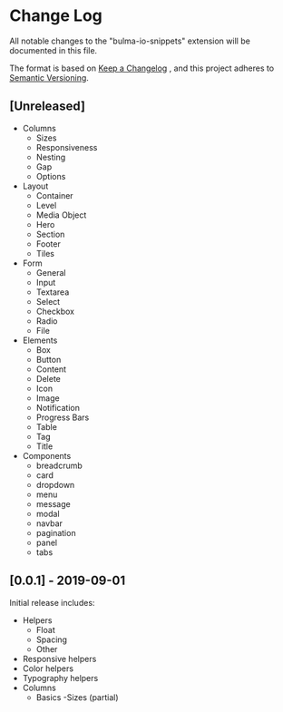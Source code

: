 # Change Log

All notable changes to the "bulma-io-snippets" extension will be documented in this file.

The format is based on [Keep a Changelog](http://keepachangelog.com/) ,
and this project adheres to [Semantic Versioning](https://semver.org/spec/v2.0.0.html).

## [Unreleased]
- Columns
    - Sizes
    - Responsiveness
    - Nesting
    - Gap
    - Options
- Layout
    - Container
    - Level
    - Media Object
    - Hero
    - Section
    - Footer
    - Tiles
- Form
    - General
    - Input
    - Textarea
    - Select
    - Checkbox
    - Radio
    - File
- Elements
    - Box
    - Button
    - Content
    - Delete
    - Icon
    - Image
    - Notification
    - Progress Bars
    - Table
    - Tag
    - Title
- Components
    - breadcrumb
    - card
    - dropdown
    - menu
    - message
    - modal
    - navbar
    - pagination
    - panel
    - tabs

## [0.0.1] - 2019-09-01
Initial release includes:
- Helpers
    - Float
    - Spacing
    - Other
- Responsive helpers
- Color helpers
- Typography helpers
- Columns
    - Basics
    -Sizes (partial)


